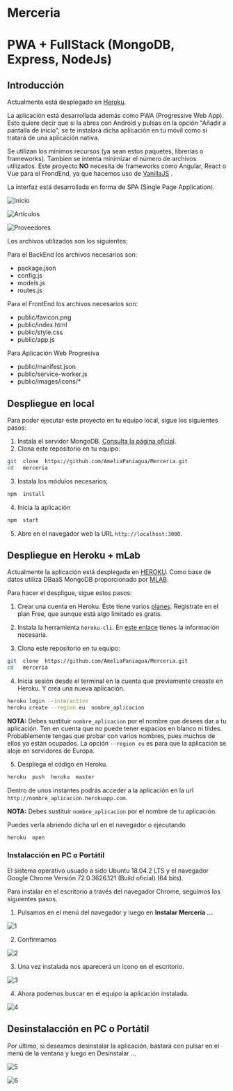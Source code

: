 # Merceria
# PWA + FullStack (MongoDB, Express, NodeJs)

## Introducción

Actualmente está desplegado en [Heroku](https://merceria.herokuapp.com/).

La aplicación está desarrollada además como PWA (Progressive Web App). Esto quiere decir que si la abres con Android y pulsas en la opción "Añadir a pantalla de inicio", se te instalará dicha aplicación en tu móvil como si tratará de una aplicación nativa. 

Se utilizan los mínimos recursos (ya sean estos paquetes, librerías o frameworks). Tambien se intenta minimizar el número de archivos utilizados. Este proyecto **NO** necesita de frameworks como Angular, React o Vue para el FrondEnd, ya que hacemos uso de [VanillaJS](http://vanilla-js.com/) . 

La interfaz está desarrollada en forma de SPA (Single Page Application).

![Inicio](img/tiendaw-inicioMerceria.png)

![Artículos](img/tiendaw-articulosMerceria.png)

![Proveedores](img/tiendaw-proveedoresMerceria.png)

Los archivos utilizados son los siguientes:

Para el BackEnd los archivos necesarios son:

- package.json
- config.js
- models.js
- routes.js

Para el FrontEnd los archivos necesarios son:

- public/favicon.png
- public/index.html
- public/style.css
- public/app.js

Para Aplicación Web Progresiva

- public/manifest.json
- public/service-worker.js
- public/images/icons/*



## Despliegue en local

Para poder ejecutar este proyecto en tu equipo local, sigue los siguientes pasos: 

1. Instala el servidor MongoDB. [Consulta la página oficial](https://docs.mongodb.com/manual/installation/).
2. Clona este repositorio en tu equipo:
  ```bash
  git  clone  https://github.com/AmeliaPaniagua/Merceria.git
  cd   merceria
  ```
3. Instala los módulos necesarios;
  ```bash
  npm  install
  ```
4. Inicia la aplicación
  ```bash
  npm  start
  ```
5. Abre en el navegador web la URL `http://localhost:3000`.


## Despliegue en Heroku + mLab

Actualmente la aplicación está desplegada en [HEROKU](https://www.heroku.com). Como base de datos utiliza DBaaS MongoDB proporcionado por [MLAB](https://mlab.com).

Para hacer el despligue, sigue estos pasos: 

1. Crear una cuenta en Heroku. Éste tiene varios [planes](https://www.heroku.com/pricing). Registrate en el plan Free, que aunque está algo limitado es gratis.

2. Instala la herramienta `heroku-cli`. En [este enlace](https://devcenter.heroku.com/articles/heroku-cli) tienes la información necesaria.

3. Clona este repositorio en tu equipo:
  ```bash
  git  clone  https://github.com/AmeliaPaniagua/Merceria.git
  cd   merceria
  ```

4. Inicia sesión desde el terminal en la cuenta que previamente creaste en Heroku. Y crea una nueva aplicación. 
  
  ```bash
  heroku login --interactive
  heroku create --region eu  nombre_aplicacion
  ```
  
  **NOTA:** Debes sustituir `nombre_aplicacion` por el nombre que desees dar a tu aplicación. Ten en cuenta que no puede tener espacios en blanco ni tildes. Probablemente tengas que probar con varios nombres, pues muchos de ellos ya están ocupados. La opción `--region eu` es para que la aplicación se aloje en servidores de Europa. 
  
5. Despliega el código en Heroku.

  ```bash
  heroku  push  heroku  master
  ```

  Dentro de unos instantes podrás acceder a la aplicación en la url `http://nombre_aplicacion.herokuapp.com`. 
  
  **NOTA:** Debes sustituir `nombre_aplicacion` por el nombre de tu aplicación.
  
  Puedes verla abriendo dicha url en el navegador o ejecutando
  
  ```bash
  heroku  open
  ```
  
### Instalacción en PC o Portátil

El sistema operativo usuado a sido Ubuntu 18.04.2 LTS y el navegador Google Chrome Versión 72.0.3626.121 (Build oficial) (64 bits).


Para instalar en el escritorio a través del navegador Chrome, seguimos los siguientes pasos.

1. Pulsamos en el menú del navegador y luego en **Instalar Mercería ...**

  ![1](img/1.png)
  
2. Confirmamos

  ![2](img/2.png)

3. Una vez instalada nos aparecerá un icono en el escritorio.

  ![3](img/3.png)

4. Ahora podemos buscar en el equipo la aplicación instalada.

  ![4](img/4.png)
  
  
  ## Desinstalacción en PC o Portátil
  Por último, si deseamos desinstalar la aplicación, bastará con pulsar en el menú de la ventana y luego en Desinstalar ...
  
  ![5](img/5.png)
  
  ![6](img/6.png)
